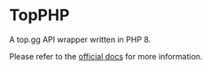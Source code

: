 # TopPHP
A top.gg API wrapper written in PHP 8.

Please refer to the [official docs](https://vapour-labs.gitbook.io/topphp/) for more information.
